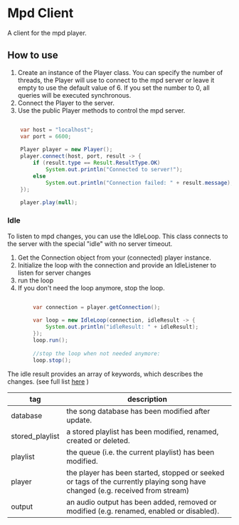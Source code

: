 # Mpd Client

A client for the mpd player.

## How to use

1. Create an instance of the Player class. You can specify the number of threads, the Player will use to connect to the mpd server or leave it empty to use the default value of 6. If you set the number to 0, all queries will be executed synchronous.
2. Connect the Player to the server.
3. Use the public Player methods to control the mpd server.

```java

    var host = "localhost";
    var port = 6600;
       
    Player player = new Player();
    player.connect(host, port, result -> {
        if (result.type == Result.ResultType.OK)
            System.out.println("Connected to server!");
        else
            System.out.println("Connection failed: " + result.message);
    });

    player.play(null);


```

### Idle

To listen to mpd changes, you can use the IdleLoop. This class connects to the server with the special "idle" with no server timeout.
1. Get the Connection object from your (connected) player instance.
2. Initialize the loop with the connection and provide an IdleListener to listen for server changes
3. run the loop
4. If you don't need the loop anymore, stop the loop.

```java

        var connection = player.getConnection();
              
        var loop = new IdleLoop(connection, idleResult -> {
            System.out.println("idleResult: " + idleResult);
        });
        loop.run();
        
        //stop the loop when not needed anymore:
        loop.stop();


```

The idle result provides an array of keywords, which describes the changes. (see full list [here](https://mpd.readthedocs.io/en/stable/protocol.html#querying-mpd-s-status) )

| tag | description                                                                                                                   | 
|-----|-------------------------------------------------------------------------------------------------------------------------------|
| database  | the song database has been modified after update.                                                                             |
| stored_playlist | a stored playlist has been modified, renamed, created or deleted.                                                             |
| playlist | the queue (i.e. the current playlist) has been modified.                                                                      |
| player | the player has been started, stopped or seeked or tags of the currently playing song have changed (e.g. received from stream) | 
| output | an audio output has been added, removed or modified (e.g. renamed, enabled or disabled).                                      |

